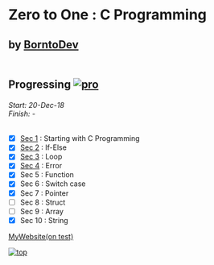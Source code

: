 # Zero to One : C Programming
## by [BorntoDev](https://academy.borntodev.com)<br><br>

## Progressing  [![pro](http://progressed.io/bar/84)](#pro)
<h6>Start: 20-Dec-18<br>
Finish: - </h6>

- [x] [Sec 1](https://github.com/ZeroHX/C-Learning/blob/master/sec1/read1.md)  : Starting with C Programming
- [x] [Sec 2](https://github.com/ZeroHX/C-Learning/blob/master/sec2/read2.md)  : If-Else
- [x] [Sec 3](https://github.com/ZeroHX/C-Learning/blob/master/sec3/read3.md)  : Loop
- [x] [Sec 4](https://github.com/ZeroHX/C-Learning/tree/master/sec4)  : Error
- [x] Sec 5  : Function
- [x] Sec 6  : Switch case
- [x] Sec 7  : Pointer
- [ ] Sec 8  : Struct
- [ ] Sec 9  : Array
- [x] Sec 10 : String

[MyWebsite(on test)](https://zerohx.github.io/C-Learning/)

[![top](https://img.shields.io/badge/Goto-top-orange.svg?style=for-the-badge)](#top)
